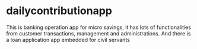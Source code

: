 # dailycontributionapp
This is banking operation app for micro savings, it has lots of functionalities from customer transactions, management and administrations. And there is a loan application app embedded for civil servants
